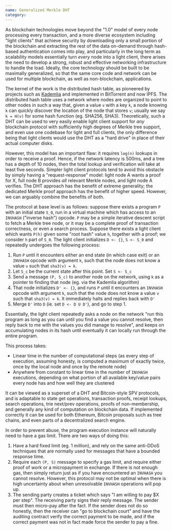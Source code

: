 ```yaml
---
name: Generalized Merkle DHT
category: 
---
```


As blockchain technologies move beyond the "1.0" model of every node processing every transaction, and a more diverse ecosystem including "light clients" that achieve security by downloading only a small portion of the blockchain and extracting the rest of the data on-demand through hash-based authentication comes into play, and particularly in the long term as scalability models essentially turn _every_ node into a light client, there arises the need to develop a strong, robust and effective networking infrastructure to handle the load. Ideally, the core technology should be built to be maximally generalized, so that the same core code and network can be used for multiple blockchain, as well as non-blockchain, applications.

The kernel of the work is the distributed hash table, as pioneered by projects such as [Kademlia](http://pdos.csail.mit.edu/~petar/papers/maymounkov-kademlia-lncs.pdf) and implemented in BitTorrent and now IPFS. The distributed hash table uses a network where nodes are organized to point to other nodes in such a way that, given a value `v` with a key `k`, a node knowing `k` can quickly discover the location of the node that stores `v`; usually we say `k = H(v)` for some hash function (eg. SHA256, SHA3). Theoretically, such a DHT can be used to very easily enable light client support for _any_ blockchain protocol with sufficiently high degrees of Merkle tree support, and even use one codebase for light and full clients, the only difference being that light clients would use the DHT as a "hard drive" in place of their actual computer disks.

However, this model has an important flaw: it requires `log(n)` lookups in order to receive a proof. Hence, if the network latency is 500ms, and a tree has a depth of 10 nodes, then the total lookup and verification will take at least five seconds. Simpler light client protocols tend to avoid this obstacle by simply having a "request-response" model: light node A wants a proof for X, full node B provides _all_ relevant Merkle nodes, and light node A verifies. The DHT approach has the benefit of extreme generality; the dedicated Merkle proof approach has the benefit of higher speed. However, we can arguably combine the benefits of both.

The protocol at base level is as follows: suppose there exists a program `P` with an initial state `S_0`, run in a virtual machine which has access to an `INVHASH` ("inverse hash") opcode. `P` may be a simple iterative descent script to fetch a Merkle tree node, or it may be a complete proof of transaction correctness, or even a search process. Suppose there exists a light client which wants `P(h)` given some "root hash" value `h`, together with a proof; we consider `h` part of `S_0`. The light client initializes `D <- {}`, `S <- S_0` and repeatedly undergoes the following process:

1. Run `P` until it encounters either an end state (in which case exit) or an `INVHASH` opcode with argument `k`, such that the node does not know a value `v` such that `sha3(v) = k`.
2. Let `S_c` be the current state after this point. Set `S <- S_c`
3. Send a message `(P, S_c)` to another node on the network, using `k` as a pointer to finding that node (eg. via the Kademlia algorithm)
4. That node initializes `D' <- {}`, and runs `P` until it encounters an `INVHASH` opcode with argument `k`, such that the node does not know a value `v` such that `sha3(v) = k`. It immediately halts and replies back with `D'`
5. Merge `D'` into `D` (ie. set `D <- D U D'`), and go to step 1.

Essentially, the light client repeatedly asks a node on the network "run this program as long as you can until you find a value you cannot resolve, then reply back to me with the values you did manage to resolve", and keeps on accumulating nodes in its hash until eventually it can locally run through the entire program.

This process takes:

* Linear time in the number of computational steps (as every step of execution, assuming honesty, is computed a maximum of exactly twice, once by the local node and once by the remote node)
* Anywhere from constant to linear time in the number of `INVHASH` executions, depending on what portion of all available key/value pairs every node has and how well they are clustered

It can be viewed as a superset of a DHT and Bitcoin-style SPV protocols, and is adaptable to state get operations, transaction proofs, receipt lookups, search operations, trie next/prev operations, proofs of non-membership, and generally any kind of computation on blockchain data. If implemented correctly it can be used for both Ethereum, Bitcoin proposals such as tree chains, and even parts of a decentralized search engine.

In order to prevent abuse, the program execution instance will naturally need to have a gas limit. There are two ways of doing this:

1. Have a hard fixed limit (eg. 1 million), and rely on the same anti-DDoS techniques that are normally used for messages that have a bounded response time.
2. Require each `(P, S)` message to specify a gas limit, and require either proof of work or a micropayment in exchange. If there is not enough gas, then simply return just as if you have encountered an `INVHASH` you cannot resolve. However, this protocol may not be optimal when there is high uncertainty about when unresolvable `INVHASH` operations will pop up.
3. The sending party creates a ticket which says "I am willing to pay $X per step". The receiving party signs their reply message. The sender must then micro-pay after the fact. If the sender does not do so honestly, then the receiver can "go to blockchain court" and have the auditing contract verify the correct payment to be made, and if the correct payment was not in fact made force the sender to pay a fine.